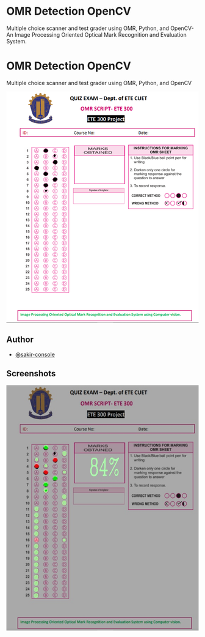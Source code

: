 
# OMR Detection OpenCV

Multiple choice scanner and test grader using OMR, Python, and OpenCV- 
An Image Processing Oriented Optical Mark Recognition and Evaluation System.


# OMR Detection OpenCV

Multiple choice scanner and test grader using OMR, Python, and OpenCV


![Logo](https://github.com/sakir-console/OMR_detection-opencv-python/blob/main/ssc.PNG?raw=true)


## Author

- [@sakir-console](https://www.github.com/sakir-console)


## Screenshots

![App Screenshot](https://github.com/sakir-console/OMR_detection-opencv-python/blob/main/images/FinalResult.jpg?raw=true)

